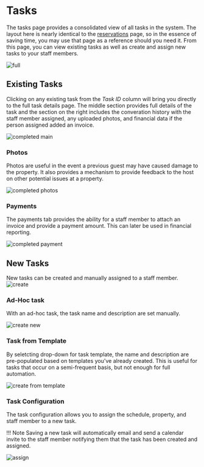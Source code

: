 # Tasks
The tasks page provides a consolidated view of all tasks in the system. The layout here is nearly identical to the [reservations](../application/reservations.md) page, so in the essence of saving time, you may use that page as a reference should you need it. From this page, you can view existing tasks as well as create and assign new tasks to your staff members.

![full](images/tasks_full.png)

## Existing Tasks
Clicking on any existing task from the *Task ID* column will bring you directly to the full task details page. The middle section provides full details of the task and the section on the right includes the converation history with the staff member assigned, any uploaded photos, and financial data if the person assigned added an invoice.

![completed main](images/tasks_complete_main.png)

### Photos
Photos are useful in the event a previous guest may have caused damage to the property. It also provides a mechanism to provide feedback to the host on other potential issues at a property.

![completed photos](images/tasks_complete_photos.png) 

### Payments
The payments tab provides the ability for a staff member to attach an invoice and provide a payment amount. This can later be used in financial reporting.

![completed payment](images/tasks_complete_payment.png)

## New Tasks
New tasks can be created and manually assigned to a staff member.
![create](images/tasks_create.png)

### Ad-Hoc task
With an ad-hoc task, the task name and description are set manually. 

![create new](images/tasks_create_new.png)

### Task from Template
By seletcting drop-down for task template, the name and description are pre-populated based on templates you've already created. This is useful for tasks that occur on a semi-frequent basis, but not enough for full automation.

![create from template](images/tasks_create_template.png)

### Task Configuration
The task configuration allows you to assign the schedule, property, and staff member to a new task.

!!! Note
	Saving a new task will automatically email and send a calendar invite to the staff member notifying them that the task has been created and assigned.

![assign](images/tasks_assign.png)

